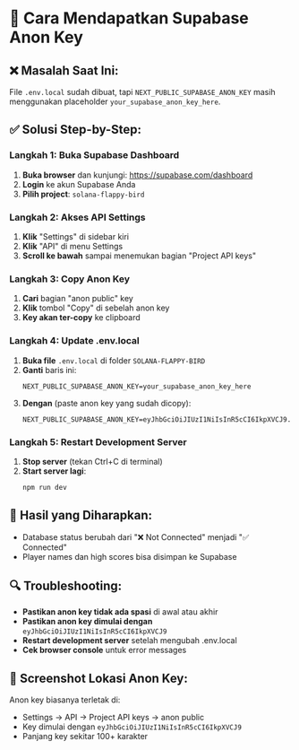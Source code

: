 # 🔑 Cara Mendapatkan Supabase Anon Key

## ❌ **Masalah Saat Ini:**
File `.env.local` sudah dibuat, tapi `NEXT_PUBLIC_SUPABASE_ANON_KEY` masih menggunakan placeholder `your_supabase_anon_key_here`.

## ✅ **Solusi Step-by-Step:**

### **Langkah 1: Buka Supabase Dashboard**
1. **Buka browser** dan kunjungi: https://supabase.com/dashboard
2. **Login** ke akun Supabase Anda
3. **Pilih project**: `solana-flappy-bird`

### **Langkah 2: Akses API Settings**
1. **Klik** "Settings" di sidebar kiri
2. **Klik** "API" di menu Settings
3. **Scroll ke bawah** sampai menemukan bagian "Project API keys"

### **Langkah 3: Copy Anon Key**
1. **Cari** bagian "anon public" key
2. **Klik** tombol "Copy" di sebelah anon key
3. **Key akan ter-copy** ke clipboard

### **Langkah 4: Update .env.local**
1. **Buka file** `.env.local` di folder `SOLANA-FLAPPY-BIRD`
2. **Ganti** baris ini:
   ```
   NEXT_PUBLIC_SUPABASE_ANON_KEY=your_supabase_anon_key_here
   ```
3. **Dengan** (paste anon key yang sudah dicopy):
   ```
   NEXT_PUBLIC_SUPABASE_ANON_KEY=eyJhbGciOiJIUzI1NiIsInR5cCI6IkpXVCJ9...
   ```

### **Langkah 5: Restart Development Server**
1. **Stop server** (tekan Ctrl+C di terminal)
2. **Start server lagi**:
   ```bash
   npm run dev
   ```

## 🎯 **Hasil yang Diharapkan:**
- Database status berubah dari "❌ Not Connected" menjadi "✅ Connected"
- Player names dan high scores bisa disimpan ke Supabase

## 🔍 **Troubleshooting:**
- **Pastikan anon key tidak ada spasi** di awal atau akhir
- **Pastikan anon key dimulai dengan** `eyJhbGciOiJIUzI1NiIsInR5cCI6IkpXVCJ9`
- **Restart development server** setelah mengubah .env.local
- **Cek browser console** untuk error messages

## 📱 **Screenshot Lokasi Anon Key:**
Anon key biasanya terletak di:
- Settings → API → Project API keys → anon public
- Key dimulai dengan `eyJhbGciOiJIUzI1NiIsInR5cCI6IkpXVCJ9`
- Panjang key sekitar 100+ karakter
